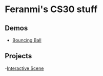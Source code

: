# Feranmi's CS30 stuff

## Demos
- [Bouncing Ball](01-ball)

## Projects
-[Interactive Scene](Whirlpool)
